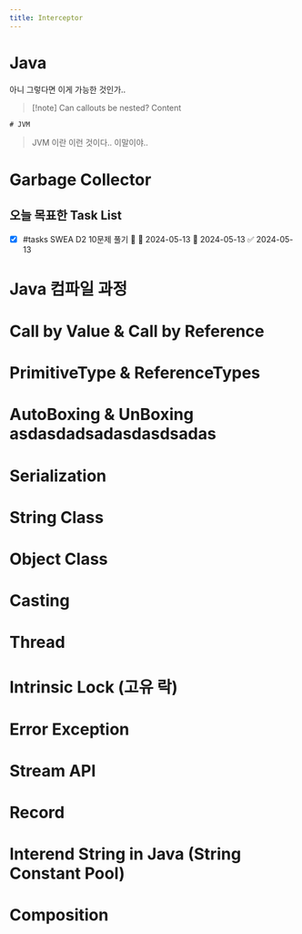 ```yaml
---
title: Interceptor
---
```

# Java

아니 그렇다면 이게 가능한 것인가..

> [!note] Can callouts be nested?
> Content

	# JVM

> JVM 이란 이런 것이다.. 이말이야..

# Garbage Collector

## 오늘 목표한 Task List
- [x] #tasks SWEA D2 10문제 풀기 🔺 🛫 2024-05-13 📅 2024-05-13 ✅ 2024-05-13

# Java 컴파일 과정

# Call by Value & Call by Reference

# PrimitiveType & ReferenceTypes

# AutoBoxing & UnBoxing asdasdadsadasdasdsadas

# Serialization

# String Class

# Object Class

# Casting

# Thread

# Intrinsic Lock (고유 락)

# Error Exception

# Stream API

# Record

# Interend String in Java (String Constant Pool)

# Composition 
